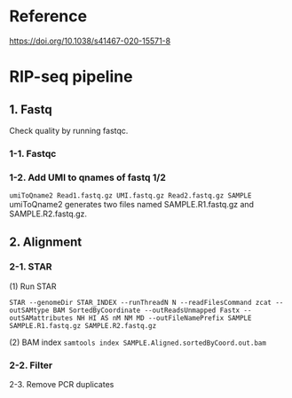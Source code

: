 # Reference
https://doi.org/10.1038/s41467-020-15571-8

# RIP-seq pipeline

## 1. Fastq
Check quality by running fastqc.

### 1-1. Fastqc

### 1-2. Add UMI to qnames of fastq 1/2
`umiToQname2 Read1.fastq.gz UMI.fastq.gz Read2.fastq.gz SAMPLE`
  umiToQname2 generates two files named SAMPLE.R1.fastq.gz and SAMPLE.R2.fastq.gz.

## 2. Alignment

### 2-1. STAR

(1) Run STAR

`STAR --genomeDir STAR_INDEX --runThreadN N --readFilesCommand zcat --outSAMtype BAM SortedByCoordinate --outReadsUnmapped Fastx --outSAMattributes NH HI AS nM NM MD --outFileNamePrefix SAMPLE SAMPLE.R1.fastq.gz SAMPLE.R2.fastq.gz`

(2) BAM index
`samtools index SAMPLE.Aligned.sortedByCoord.out.bam`

### 2-2. Filter

2-3. Remove PCR duplicates
